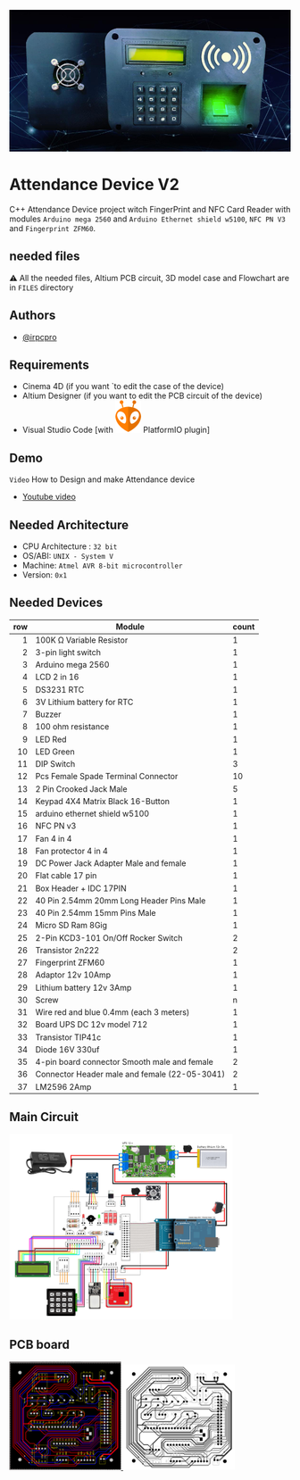 ![preview](./FILES/images/preview.jpg)

# Attendance Device V2

C++ Attendance Device project witch FingerPrint and NFC Card Reader with modules `Arduino mega 2560` and `Arduino Ethernet shield w5100`, `NFC PN V3` and `Fingerprint ZFM60`.


## needed files

:warning: All the needed files, Altium PCB circuit, 3D model case and Flowchart are in `FILES` directory 


## Authors

- [@irpcpro](https://github.com/irpcpro)


## Requirements

- Cinema 4D (if you want `to edit the case of the device)
- Altium Designer (if you want to edit the PCB circuit of the device)
- Visual Studio Code [with ![img](./FILES/images/platformio-icon.svg) PlatformIO plugin]


## Demo

`Video` How to Design and make Attendance device

- [Youtube video](https://www.youtube.com/watch?v=_ly7LJzFc-U)


## Needed Architecture 

- CPU Architecture : `32 bit`
- OS/ABI: `UNIX - System V`
- Machine: `Atmel AVR 8-bit microcontroller`
- Version: `0x1`


## Needed Devices

| row | Module                                         | count |
|----:|------------------------------------------------|-------|
|   1 | 100K Ω Variable Resistor                       | 1     |
|   2 | 3-pin light switch                             | 1     |
|   3 | Arduino mega 2560                              | 1     |
|   4 | LCD 2 in 16                                    | 1     |
|   5 | DS3231 RTC                                     | 1     |
|   6 | 3V Lithium battery for RTC                     | 1     |
|   7 | Buzzer                                         | 1     |
|   8 | 100 ohm resistance                             | 1     |
|   9 | LED Red                                        | 1     |
|  10 | LED Green                                      | 1     |
|  11 | DIP Switch                                     | 3     |
|  12 | Pcs Female Spade Terminal Connector            | 10    |
|  13 | 2 Pin Crooked Jack Male                        | 5     |
|  14 | Keypad 4X4 Matrix Black 16-Button              | 1     |
|  15 | arduino ethernet shield w5100                  | 1     |
|  16 | NFC PN v3                                      | 1     |
|  17 | Fan 4 in 4                                     | 1     |
|  18 | Fan protector 4 in 4                           | 1     |
|  19 | DC Power Jack Adapter Male and female          | 1     |
|  20 | Flat cable 17 pin                              | 1     |
|  21 | Box Header + IDC 17PIN                         | 1     |
|  22 | 40 Pin 2.54mm 20mm Long Header Pins Male       | 1     |
|  23 | 40 Pin 2.54mm 15mm Pins Male                   | 1     |
|  24 | Micro SD Ram 8Gig                              | 1     |
|  25 | 2-Pin KCD3-101 On/Off Rocker Switch            | 2     |
|  26 | Transistor 2n222                               | 2     |
|  27 | Fingerprint ZFM60                              | 1     |
|  28 | Adaptor 12v 10Amp                              | 1     |
|  29 | Lithium battery 12v 3Amp                       | 1     |
|  30 | Screw                                          | n     |
|  31 | Wire red and blue 0.4mm (each 3 meters)        | 1     |
|  32 | Board UPS DC 12v model 712                     | 1     |
|  33 | Transistor TIP41c                              | 1     |
|  34 | Diode 16V 330uf                                | 1     |
|  35 | 4-pin board connector Smooth male and female   | 2     |
|  36 | Connector Header male and female (22-05-3041)  | 2     |
|  37 | LM2596 2Amp                                    | 1     |


## Main Circuit

<a href="./FILES/images/main-circuit.png">
    <img alt="Main Circuit" src='./FILES/images/main-circuit.png' width='400'>
</a>


## PCB board

<a href="./FILES/PCB/PCB-main-final.jpg">
    <img alt="PCB board 1" src='./FILES/PCB/PCB-main-final.jpg' width='200'>
</a>
<a href="./FILES/PCB/PCB-circuit.jpg">
    <img alt="PCB board 2" src='./FILES/PCB/PCB-circuit.jpg' width='200'>
</a>

